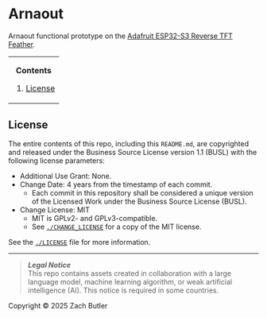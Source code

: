 # Arnaout
Arnaout functional prototype on the [Adafruit ESP32-S3 Reverse TFT Feather](https://www.adafruit.com/product/5691).

<!-- contents box begin -->
<table>
<tr/>
<tr>
<td>
<p/>
<div align="center">
<b>Contents</b>
</div>
<p/>
<!-- contents markdown begin -->

1. [License](#license)

<!-- contents markdown end -->
<p/>
</td>
</tr>
</table>
<!-- contents box end -->

## License
The entire contents of this repo, including this `README.md`, are copyrighted and released under the Business Source License version 1.1 (BUSL) with the following license parameters:
- Additional Use Grant: None.
- Change Date: 4 years from the timestamp of each commit.
    - Each commit in this repository shall be considered a unique version of the
      Licensed Work under the Business Source License (BUSL).
- Change License: MIT
    - MIT is GPLv2- and GPLv3-compatible.
    - See [`./CHANGE_LICENSE`](./CHANGE_LICENSE) for a copy of the MIT license.

See the [`./LICENSE`](./LICENSE) file for more information.

***
> **_Legal Notice_**  
> This repo contains assets created in collaboration with a large language model, machine learning algorithm, or weak artificial intelligence (AI). This notice is required in some countries.

Copyright © 2025 Zach Butler

